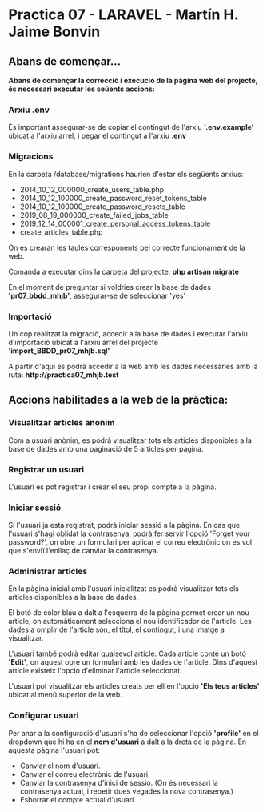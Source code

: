 <h1>Practica 07 - LARAVEL - Martín H. Jaime Bonvin</h1>

<h2>Abans de començar...</h2>

<p><b>Abans de començar la correcció i execució de la pàgina web del projecte, és necessari executar les seüents accions:</b></p>

 <h3>Arxiu .env</h3>
<p>És important assegurar-se de copiar el contingut de l'arxiu <b>'.env.example'</b> ubicat a l'arxiu arrel, i pegar el contingut a l'arxiu <b>.env</b></p>

<h3>Migracions</h3>
<p>
En la carpeta /database/migrations haurien d'estar els següents arxius:
<ul>
  <li>  2014_10_12_000000_create_users_table.php </li>
   <li> 2014_10_12_100000_create_password_reset_tokens_table</li>
  <li>  2014_10_12_100000_create_password_resets_table</li>
   <li> 2019_08_19_000000_create_failed_jobs_table</li>
   <li> 2019_12_14_000001_create_personal_access_tokens_table</li>
    <li>create_articles_table.php</li>
</ul>
On es crearan les taules corresponents pel correcte funcionament de la web.</p>

<p>
Comanda a executar dins la carpeta del projecte: <b>php artisan migrate</b>

En el moment de preguntar si voldries crear la base de dades <b>'pr07_bbdd_mhjb'</b>, assegurar-se de seleccionar 'yes'
</p>

<h3>Importació</h3>
<p>Un cop realitzat la migració, accedir a la base de dades i executar l'arxiu d'importació ubicat a l'arxiu arrel del projecte <b>'import_BBDD_pr07_mhjb.sql'</b></p>

<p>
    
</p>

<p>A partir d'aquí es podrà accedir a la web amb les dades necessàries amb la ruta:
<b>http://practica07_mhjb.test</b> </p>

<h2>Accions habilitades a la web de la pràctica:</h2>

<h3>Visualitzar articles anonim</h3>
<p>Com a usuari anònim, es podrà visualitzar tots els articles disponibles a la base de dades amb una paginació de 5 articles per pàgina.</p>

<h3> Registrar un usuari</h3>
<p>L'usuari es pot registrar i crear el seu propi compte a la pàgina.</p>

<h3> Iniciar sessió </h3>
<p>Si l'usuari ja està registrat, podrà iniciar sessió a la pàgina.
En cas que l'usuari s'hagi oblidat la contrasenya, podrà fer servir l'opció 'Forget your password?', on obre un formulari per aplicar el correu electrònic on es vol que s'enviï l'enllaç de canviar la contrasenya.</p>

<h3>Administrar articles</h3>
<p>En la pàgina inicial amb l'usuari inicialitzat es podrà visualitzar tots els articles disponibles a la base de dades.

El botó de color blau a dalt a l'esquerra de la pàgina permet crear un nou article, on automàticament selecciona el nou identificador de l'article. Les dades a omplir de l'article són, el títol, el contingut, i una imatge a visualitzar.
    
L'usuari també podrà editar qualsevol article. Cada article conté un botó <b>'Edit'</b>, on aquest obre un formulari amb les dades de l'article.
Dins d'aquest article existeix l'opció d'eliminar l'article seleccionat.

L'usuari pot visualitzar els articles creats per ell en l'opció <b>'Els teus articles'</b> ubicat al menú superior de la web.</p>

<h3>Configurar usuari </h3>
<p>Per anar a la configuració d'usuari s'ha de seleccionar l'opció <b>'profile'</b> en el dropdown que hi ha en el <b> nom d'usuari</b> a dalt a la dreta de la pàgina.
En aquesta pàgina l'usuari pot:
<ul>
    <li>Canviar el nom d'usuari.</li>
    <li>Canviar el correu electrònic de l'usuari.</li>
    <li>Canviar la contrasenya d'inici de sessió. (On és necessari la contrasenya actual, i repetir dues vegades la nova contrasenya.)</li>
    <li>Esborrar el compte actual d'usuari.</li>
</ul>
</p>


